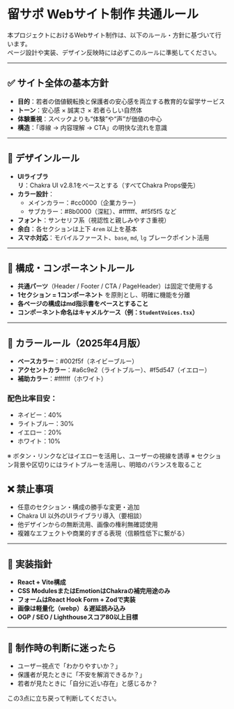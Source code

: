 # 留サポ Webサイト制作 共通ルール

本プロジェクトにおけるWebサイト制作は、以下のルール・方針に基づいて行います。  
ページ設計や実装、デザイン反映時には必ずこのルールに準拠してください。

---

## ✅ サイト全体の基本方針

- **目的**：若者の価値観転換と保護者の安心感を両立する教育的な留学サービス
- **トーン**：安心感 × 誠実さ × 若者らしい自然体
- **体験重視**：スペックよりも“体験”や“声”が価値の中心
- **構造**：「導線 → 内容理解 → CTA」の明快な流れを意識

---

## 🎨 デザインルール

- **UIライブラリ**：Chakra UI v2.8.1をベースとする（すべてChakra Props優先）
- **カラー設計**：
  - メインカラー：#cc0000（企業カラー）
  - サブカラー：#8b0000（深紅）、#ffffff、#f5f5f5 など
- **フォント**：サンセリフ系（視認性と親しみやすさ重視）
- **余白**：各セクションは上下 `4rem` 以上を基本
- **スマホ対応**：モバイルファースト、`base`, `md`, `lg` ブレークポイント活用

---

## 🧱 構成・コンポーネントルール

- **共通パーツ**（Header / Footer / CTA / PageHeader）は固定で使用する
- **1セクション = 1コンポーネント** を原則とし、明確に機能を分離
- **各ページの構成はmd指示書をベースとすること**
- **コンポーネント命名はキャメルケース（例：`StudentVoices.tsx`）**

---

## 🎨 カラールール（2025年4月版）

- **ベースカラー**：#002f5f（ネイビーブルー）
- **アクセントカラー**：#a6c9e2（ライトブルー）、#f5d547（イエロー）
- **補助カラー**：#ffffff（ホワイト）

### 配色比率目安：
- ネイビー：40%
- ライトブルー：30%
- イエロー：20%
- ホワイト：10%

※ ボタン・リンクなどはイエローを活用し、ユーザーの視線を誘導
※ セクション背景や区切りにはライトブルーを活用し、明暗のバランスを取ること


## ❌ 禁止事項

- 任意のセクション・構成の勝手な変更・追加
- Chakra UI 以外のUIライブラリ導入（要相談）
- 他デザインからの無断流用、画像の権利無確認使用
- 複雑なエフェクトや商業的すぎる表現（信頼性低下に繋がる）

---

## 🧪 実装指針

- **React + Vite構成**
- **CSS ModulesまたはEmotionはChakraの補完用途のみ**
- **フォームはReact Hook Form + Zodで実装**
- **画像は軽量化（webp）＆遅延読み込み**
- **OGP / SEO / Lighthouseスコア80以上目標**

---

## 💬 制作時の判断に迷ったら

- ユーザー視点で「わかりやすいか？」
- 保護者が見たときに「不安を解消できるか？」
- 若者が見たときに「自分に近い存在」と感じるか？

この3点に立ち戻って判断してください。
